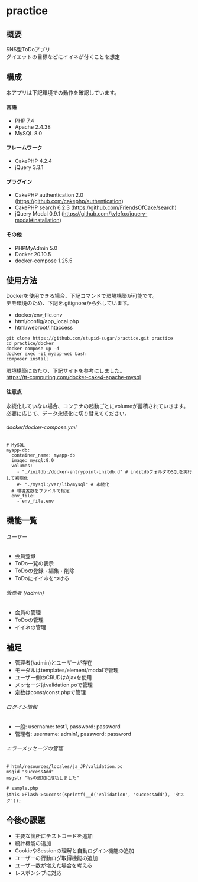 # practice
## 概要
SNS型ToDoアプリ  
ダイエットの目標などにイイネが付くことを想定
## 構成
本アプリは下記環境での動作を確認しています。
#### 言語
- PHP 7.4
- Apache 2.4.38
- MySQL 8.0
#### フレームワーク
- CakePHP 4.2.4
- jQuery 3.3.1
#### プラグイン
- CakePHP authentication 2.0 (https://github.com/cakephp/authentication)
- CakePHP search 6.2.3 (https://github.com/FriendsOfCake/search)
- jQuery Modal 0.9.1 (https://github.com/kylefox/jquery-modal#installation)
#### その他
- PHPMyAdmin 5.0
- Docker 20.10.5
- docker-compose 1.25.5
## 使用方法
Dockerを使用できる場合、下記コマンドで環境構築が可能です。  
デモ環境のため、下記を.gitignoreから外しています。  
- docker/env_file.env
- html/config/app_local.php
- html/webroot/.htaccess
```
git clone https://github.com/stupid-sugar/practice.git practice
cd practice/docker
docker-compose up -d
docker exec -it myapp-web bash
composer install
```
環境構築にあたり、下記サイトを参考にしました。  
https://tt-computing.com/docker-cake4-apache-mysql
#### 注意点
永続化していない場合、コンテナの起動ごとにvolumeが蓄積されていきます。  
必要に応じて、データ永続化に切り替えてください。
###### docker/docker-compose.yml
```
# MySQL
myapp-db:
  container_name: myapp-db
  image: mysql:8.0
  volumes:
    - "./initdb:/docker-entrypoint-initdb.d" # inditdbフォルダのSQLを実行して初期化
    #- "./mysql:/var/lib/mysql" # 永続化
  # 環境変数をファイルで指定
  env_file:
    - env_file.env
```
## 機能一覧
###### ユーザー
- 会員登録
- ToDo一覧の表示
- ToDoの登録・編集・削除
- ToDoにイイネをつける
###### 管理者 (/admin)
- 会員の管理
- ToDoの管理
- イイネの管理
## 補足
- 管理者(/admin)とユーザーが存在
- モーダルはtemplates/element/modalで管理
- ユーザー側のCRUDはAjaxを使用
- メッセージはvalidation.poで管理
- 定数はconst/const.phpで管理
###### ログイン情報
- 一般: username: test1, password: password
- 管理者: username: admin1, password: password
###### エラーメッセージの管理
```
# html/resources/locales/ja_JP/validation.po
msgid "successAdd"
msgstr "%sの追加に成功しました"
```
```
# sample.php
$this->Flash->success(sprintf(__d('validation', 'successAdd'), 'タスク'));
```
## 今後の課題
- 主要な箇所にテストコードを追加
- 統計機能の追加
- CookieやSessionの理解と自動ログイン機能の追加
- ユーザーの行動ログ取得機能の追加
- ユーザー数が増えた場合を考える
- レスポンシブに対応
